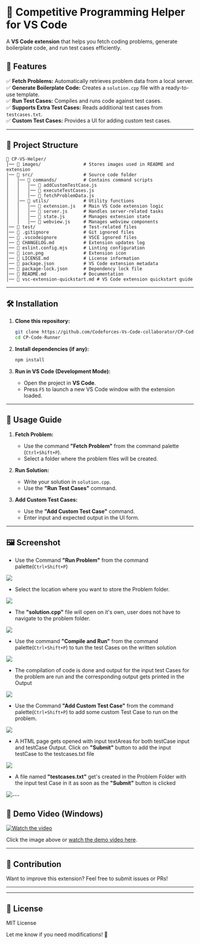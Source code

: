 # 🚀 Competitive Programming Helper for VS Code

A **VS Code extension** that helps you fetch coding problems, generate boilerplate code, and run test cases efficiently.

## 📌 Features

✅ **Fetch Problems:** Automatically retrieves problem data from a local server.  
✅ **Generate Boilerplate Code:** Creates a `solution.cpp` file with a ready-to-use template.  
✅ **Run Test Cases:** Compiles and runs code against test cases.  
✅ **Supports Extra Test Cases:** Reads additional test cases from `testcases.txt`.  
✅ **Custom Test Cases:** Provides a UI for adding custom test cases.  

---

## 📂 Project Structure

```
📁 CP-VS-Helper/
│── 📁 images/                # Stores images used in README and extension
│── 📁 src/                   # Source code folder
│   │── 📁 commands/          # Contains command scripts
│   │   │── 📄 addCustomTestCase.js
│   │   │── 📄 executeTestCases.js
│   │   │── 📄 fetchProblemData.js
│   │── 📁 utils/             # Utility functions
│   │   │── 📄 extension.js   # Main VS Code extension logic
│   │   │── 📄 server.js      # Handles server-related tasks
│   │   │── 📄 state.js       # Manages extension state
│   │   │── 📄 webview.js     # Manages webview components
│── 📁 test/                  # Test-related files
│── 📄 .gitignore             # Git ignored files
│── 📄 .vscodeignore          # VSCE ignored files
│── 📄 CHANGELOG.md           # Extension updates log
│── 📄 eslint.config.mjs      # Linting configuration
│── 📄 icon.png               # Extension icon
│── 📄 LICENSE.md             # License information
│── 📄 package.json           # VS Code extension metadata
│── 📄 package-lock.json      # Dependency lock file
│── 📄 README.md              # Documentation
│── 📄 vsc-extension-quickstart.md # VS Code extension quickstart guide

```

---

## 🛠️ Installation

1. **Clone this repository:**
   ```sh
   git clone https://github.com/Codeforces-Vs-Code-collaborator/CP-Code-Runner.git
   cd CP-Code-Runner
   ```

2. **Install dependencies (if any):**
   ```sh
   npm install
   ```

3. **Run in VS Code (Development Mode):**
   - Open the project in **VS Code**.
   - Press `F5` to launch a new VS Code window with the extension loaded.

---

## 🚀 Usage Guide

1. **Fetch Problem:**
   - Use the command **"Fetch Problem"** from the command palette (`Ctrl+Shift+P`).
   - Select a folder where the problem files will be created.

2. **Run Solution:**
   - Write your solution in `solution.cpp`.
   - Use the **"Run Test Cases"** command.

3. **Add Custom Test Cases:**
   - Use the **"Add Custom Test Case"** command.
   - Enter input and expected output in the UI form.

---

## 🖼️ Screenshot

- Use the Command **"Run Problem"** from the command palette(`Ctrl+Shift+P`)

![](images/runProblem.png)

- Select the location where you want to store the Problem folder.

![](images/selectLocation.png)

- The **"solution.cpp"** file will open on it's own, user does not have to navigate to the problem folder.

![](images/openSolution.png)

- Use the command **"Compile and Run"** from the command palette(`Ctrl+Shift+P`) to tun the test Cases on the written solution

![](images/compileAndRun.png)

- The compilation of code is done and output for the input test Cases for the problem are run and the corresponding output gets printed in the Output

![](images/compilation.png)

- Use the Command **"Add Custom Test Case"** from the command palette(`Ctrl+Shift+P`) to add some custom Test Case to run on the problem.

![](images/addCustomeTestCase.png)

- A HTML page gets opened with input textAreas for both testCase input and testCase Output. Click on **"Submit"** button to add the input testCase to the 
testcases.txt file

![](images/takeCustomInput.png)

- A file named **"testcases.txt"** get's created in the Problem Folder with the input test Case in it as soon as the **"Submit"** button is clicked

![](images/testcasesFileCreation.png)---


## 🎥 Demo Video (Windows)  

[![Watch the video](https://img.youtube.com/vi/6pFhyz4RvOY/0.jpg)](https://youtu.be/6pFhyz4RvOY)  

Click the image above or [watch the demo video here](https://youtu.be/6pFhyz4RvOY).  

---  

## 📌 Contribution

Want to improve this extension? Feel free to submit issues or PRs!

---
---

## 📜 License

MIT License


Let me know if you need modifications! 🚀
